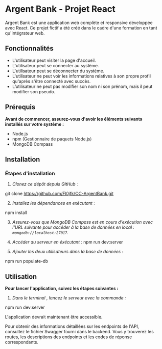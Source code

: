 # Argent Bank - Projet React

Argent Bank est une application web complète et responsive développée avec React. Ce projet fictif a été créé dans le cadre d'une formation en tant qu'intégrateur web.

## Fonctionnalités

- L'utilisateur peut visiter la page d'accueil.
- L'utilisateur peut se connecter au système.
- L'utilisateur peut se déconnecter du système.
- L'utilisateur ne peut voir les informations relatives à son propre profil qu'après s'être connecté avec succès.
- L’utilisateur ne peut pas modifier son nom ni son prénom, mais il peut modifier son pseudo.

## Prérequis

**Avant de commencer, assurez-vous d'avoir les éléments suivants installés sur votre système :**

- Node.js
- npm (Gestionnaire de paquets Node.js)
- MongoDB Compass

## Installation

### Étapes d'installation

1. *Clonez ce dépôt depuis GitHub* :

git clone https://github.com/Fl0jfk/OC-ArgentBank.git

2. *Installez les dépendances en exécutant* :

npm install

3. *Assurez-vous que MongoDB Compass est en cours d'exécution avec l'URL suivante pour accéder à la base de données en local : `mongodb://localhost:27017`.*

4. *Accéder au serveur en éxécutant :*
npm run dev:server

5. *Ajouter les deux utilisateurs dans la base de données :*

npm run populate-db


## Utilisation

**Pour lancer l'application, suivez les étapes suivantes :**

1. *Dans le terminal , lancez le serveur avec la commande :*

npm run dev:server

L'application devrait maintenant être accessible.

Pour obtenir des informations détaillées sur les endpoints de l'API, consultez le fichier Swagger fourni dans le backend. Vous y trouverez les routes, les descriptions des endpoints et les codes de réponse correspondants.
